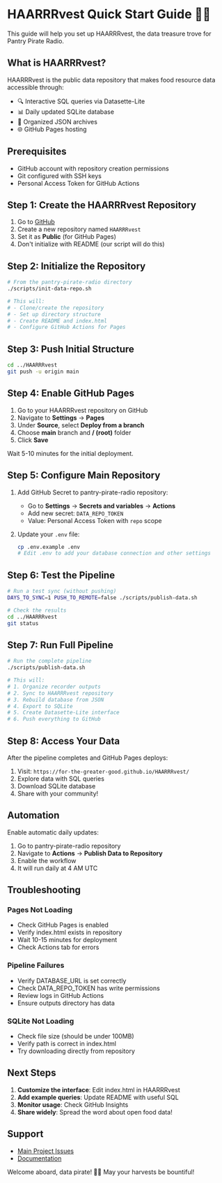 # HAARRRvest Quick Start Guide 🏴‍☠️

This guide will help you set up HAARRRvest, the data treasure trove for Pantry Pirate Radio.

## What is HAARRRvest?

HAARRRvest is the public data repository that makes food resource data accessible through:
- 🔍 Interactive SQL queries via Datasette-Lite
- 📊 Daily updated SQLite database
- 📁 Organized JSON archives
- 🌐 GitHub Pages hosting

## Prerequisites

- GitHub account with repository creation permissions
- Git configured with SSH keys
- Personal Access Token for GitHub Actions

## Step 1: Create the HAARRRvest Repository

1. Go to [GitHub](https://github.com/new)
2. Create a new repository named `HAARRRvest`
3. Set it as **Public** (for GitHub Pages)
4. Don't initialize with README (our script will do this)

## Step 2: Initialize the Repository

```bash
# From the pantry-pirate-radio directory
./scripts/init-data-repo.sh

# This will:
# - Clone/create the repository
# - Set up directory structure
# - Create README and index.html
# - Configure GitHub Actions for Pages
```

## Step 3: Push Initial Structure

```bash
cd ../HAARRRvest
git push -u origin main
```

## Step 4: Enable GitHub Pages

1. Go to your HAARRRvest repository on GitHub
2. Navigate to **Settings** → **Pages**
3. Under **Source**, select **Deploy from a branch**
4. Choose **main** branch and **/ (root)** folder
5. Click **Save**

Wait 5-10 minutes for the initial deployment.

## Step 5: Configure Main Repository

1. Add GitHub Secret to pantry-pirate-radio repository:
   - Go to **Settings** → **Secrets and variables** → **Actions**
   - Add new secret: `DATA_REPO_TOKEN`
   - Value: Personal Access Token with `repo` scope

2. Update your `.env` file:
   ```bash
   cp .env.example .env
   # Edit .env to add your database connection and other settings
   ```

## Step 6: Test the Pipeline

```bash
# Run a test sync (without pushing)
DAYS_TO_SYNC=1 PUSH_TO_REMOTE=false ./scripts/publish-data.sh

# Check the results
cd ../HAARRRvest
git status
```

## Step 7: Run Full Pipeline

```bash
# Run the complete pipeline
./scripts/publish-data.sh

# This will:
# 1. Organize recorder outputs
# 2. Sync to HAARRRvest repository
# 3. Rebuild database from JSON
# 4. Export to SQLite
# 5. Create Datasette-Lite interface
# 6. Push everything to GitHub
```

## Step 8: Access Your Data

After the pipeline completes and GitHub Pages deploys:

1. Visit: `https://for-the-greater-good.github.io/HAARRRvest/`
2. Explore data with SQL queries
3. Download SQLite database
4. Share with your community!

## Automation

Enable automatic daily updates:

1. Go to pantry-pirate-radio repository
2. Navigate to **Actions** → **Publish Data to Repository**
3. Enable the workflow
4. It will run daily at 4 AM UTC

## Troubleshooting

### Pages Not Loading
- Check GitHub Pages is enabled
- Verify index.html exists in repository
- Wait 10-15 minutes for deployment
- Check Actions tab for errors

### Pipeline Failures
- Verify DATABASE_URL is set correctly
- Check DATA_REPO_TOKEN has write permissions
- Review logs in GitHub Actions
- Ensure outputs directory has data

### SQLite Not Loading
- Check file size (should be under 100MB)
- Verify path is correct in index.html
- Try downloading directly from repository

## Next Steps

1. **Customize the interface**: Edit index.html in HAARRRvest
2. **Add example queries**: Update README with useful SQL
3. **Monitor usage**: Check GitHub Insights
4. **Share widely**: Spread the word about open food data!

## Support

- [Main Project Issues](https://github.com/For-The-Greater-Good/pantry-pirate-radio/issues)
- [Documentation](https://github.com/For-The-Greater-Good/pantry-pirate-radio/tree/main/docs)

Welcome aboard, data pirate! 🏴‍☠️ May your harvests be bountiful!